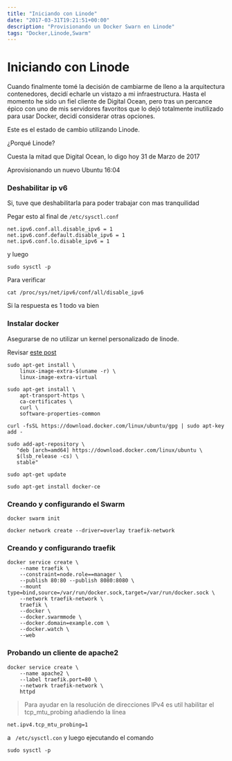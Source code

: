 ```yaml
---
title: "Iniciando con Linode"
date: "2017-03-31T19:21:51+00:00"
description: "Provisionando un Docker Swarn en Linode"
tags: "Docker,Linode,Swarm"
---
```

# Iniciando con Linode

Cuando finalmente tomé la decisión de cambiarme de lleno a la arquitectura contenedores, decidí echarle un vistazo a mi infraestructura. Hasta el momento he sido un fiel cliente de Digital Ocean, pero tras un percance épico con uno de mis servidores favoritos que lo dejó totalmente inutilizado para usar Docker, decidí considerar otras opciones.

Este es el estado de cambio utilizando Linode.

¿Porqué Linode? 

Cuesta la mitad que Digital Ocean, lo digo hoy 31 de Marzo de 2017

Aprovisionando un nuevo Ubuntu 16:04

### Deshabilitar ip v6

Si, tuve que deshabilitarla para poder trabajar con mas tranquilidad

Pegar esto al final de `/etc/sysctl.conf`
```
net.ipv6.conf.all.disable_ipv6 = 1
net.ipv6.conf.default.disable_ipv6 = 1 
net.ipv6.conf.lo.disable_ipv6 = 1 
```
y luego 
```
sudo sysctl -p
```

Para verificar 

```
cat /proc/sys/net/ipv6/conf/all/disable_ipv6 
```

Si la respuesta es 1 todo va bien

### Instalar docker

Asegurarse de no utilizar un kernel personalizado de linode.

Revisar [este post](https://www.linode.com/docs/tools-reference/custom-kernels-distros/run-a-distribution-supplied-kernel-with-kvm)

```
sudo apt-get install \
    linux-image-extra-$(uname -r) \
    linux-image-extra-virtual

sudo apt-get install \
    apt-transport-https \
    ca-certificates \
    curl \
    software-properties-common

curl -fsSL https://download.docker.com/linux/ubuntu/gpg | sudo apt-key add -

sudo add-apt-repository \
   "deb [arch=amd64] https://download.docker.com/linux/ubuntu \
   $(lsb_release -cs) \
   stable"

sudo apt-get update

sudo apt-get install docker-ce
```

### Creando y configurando el Swarm

```
docker swarm init

docker network create --driver=overlay traefik-network
```
### Creando y configurando traefik
```
docker service create \
    --name traefik \
    --constraint=node.role==manager \
    --publish 80:80 --publish 8080:8080 \
    --mount type=bind,source=/var/run/docker.sock,target=/var/run/docker.sock \
    --network traefik-network \
    traefik \
    --docker \
    --docker.swarmmode \
    --docker.domain=example.com \
    --docker.watch \
    --web
```
### Probando un cliente de apache2
```
docker service create \
    --name apache2 \
    --label traefik.port=80 \
    --network traefik-network \
    httpd
```

> Para ayudar en la resolución de direcciones IPv4 es util habilitar el tcp_mtu_probing añadiendo la línea

```
net.ipv4.tcp_mtu_probing=1
```

a ` /etc/sysctl.con` y luego ejecutando el comando
```
sudo sysctl -p
```

